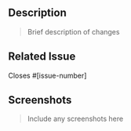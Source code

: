 ## Description

> Brief description of changes

## Related Issue

Closes #[issue-number]

## Screenshots

> Include any screenshots here
